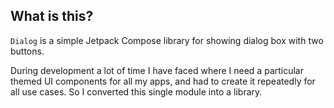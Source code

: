 ## What is this?

``Dialog`` is a simple Jetpack Compose library for showing dialog box with two buttons.

During development a lot of time I have faced where I need a particular themed UI components for all my apps, and had to create it repeatedly for all use cases. So I converted this single module into a library.
